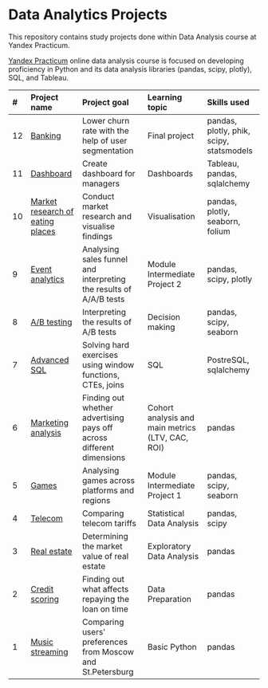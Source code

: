 # Data Analytics Projects
This repository contains study projects done within Data Analysis course at Yandex Practicum.

[Yandex Practicum](https://practicum.com/data-analyst/#about) online data analysis course is focused on developing proficiency in Python and its data analysis libraries (pandas, scipy, plotly), SQL, and Tableau.






|#| Project name           | Project goal                 | Learning topic                 | Skills used                 |
| :-- | :--------------------- | :-------------------------- | :-------------------------- | :---------------------------   |
| 12   | [Banking](https://github.com/vdmilov/data_analytics_projects/tree/main/Banking)        | Lower churn rate with the help of user segmentation | Final project | pandas, plotly, phik, scipy, statsmodels 
| 11   | [Dashboard](https://github.com/vdmilov/data_analytics_projects/tree/main/Dashboard)        | Create dashboard for managers | Dashboards | Tableau, pandas, sqlalchemy
| 10   | [Market research of eating places](https://github.com/vdmilov/data_analytics_projects/tree/main/Market%20research%20of%20eating%20places)        | Conduct market research and visualise findings | Visualisation | pandas, plotly, seaborn, folium
| 9   | [Event analytics](https://github.com/vdmilov/data_analytics_projects/tree/main/Event%20analytics)        | Analysing sales funnel and interpreting the results of A/A/B tests | Module Intermediate Project 2 | pandas, scipy, plotly
| 8   | [A/B testing](https://github.com/vdmilov/data_analytics_projects/tree/main/AB%20testing)        | Interpreting the results of A/B tests | Decision making | pandas, scipy, seaborn
| 7   | [Advanced SQL](https://github.com/vdmilov/data_analytics_projects/tree/main/Advanced%20SQL)        | Solving hard exercises using window functions, CTEs, joins | SQL | PostreSQL, sqlalchemy
| 6   | [Marketing analysis](https://github.com/vdmilov/data_analytics_projects/tree/main/Marketing%20analysis)        | Finding out whether advertising pays off across different dimensions | Cohort analysis and main metrics (LTV, CAC, ROI) | pandas
| 5   | [Games](https://github.com/vdmilov/data_analytics_projects/tree/main/Games)        | Analysing games across platforms and regions | Module Intermediate Project 1 | pandas, scipy, seaborn
| 4   | [Telecom](https://github.com/vdmilov/data_analytics_projects/tree/main/Telecom)        | Comparing telecom tariffs | Statistical Data Analysis | pandas, scipy
| 3   | [Real estate](https://github.com/vdmilov/data_analytics_projects/tree/main/Real%20estate)        | Determining the market value of real estate | Exploratory Data Analysis | pandas
| 2   | [Credit scoring](https://github.com/vdmilov/data_analytics_projects/tree/main/Credit%20scoring)        | Finding out what affects repaying the loan on time | Data Preparation | pandas
| 1   | [Music streaming](https://github.com/vdmilov/data_analytics_projects/tree/main/Music%20streaming)        | Comparing users' preferences from Moscow and St.Petersburg | Basic Python | pandas











